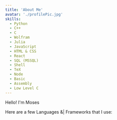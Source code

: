 ```yaml
---
title: 'About Me'
avatar: './profilePic.jpg'
skills:
  - Python
  - C++
  - C
  - Wolfram
  - Julia
  - JavaScript
  - HTML & CSS
  - React
  - SQL (MSSQL)
  - Shell
  - TeX
  - Node
  - Basic
  - Assembly
  - Low Level C
---
```


Hello! I'm Moses

Here are a few Languages &| Frameworks that I use:
